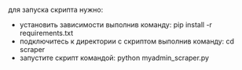 для запуска скрипта нужно:
- установить зависимости выполнив команду: pip install -r requirements.txt
- подключитесь к директории с скриптом выполнив команду: cd scraper
- запустите скрипт командой: python myadmin_scraper.py
